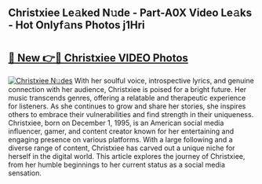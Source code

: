 ## Christxiee Le𝚊ked N𝚞de - Part-A0X Video Le𝚊ks - Hot Onlyf𝚊ns Photos j1Hri

# <h2><a href="http://ab32719.deff.icu/?id=Christxiee">🔗 New 👉🔴 Christxiee VIDEO Photos</a></h2>

[![Christxiee N𝚞des](https://i.imgur.com/rIISA9y.gif)](http://ab32719.deff.icu/?id=Christxiee)
With her soulful voice, introspective lyrics, and genuine connection with her audience, Christxiee is poised for a bright future. Her music transcends genres, offering a relatable and therapeutic experience for listeners. As she continues to grow and share her stories, she inspires others to embrace their vulnerabilities and find strength in their uniqueness. Christxiee, born on December 1, 1995, is an American social media influencer, gamer, and content creator known for her entertaining and engaging presence on various platforms. With a large following and a diverse range of content, Christxiee has carved out a unique niche for herself in the digital world. This article explores the journey of Christxiee, from her humble beginnings to her current status as a social media sensation.
